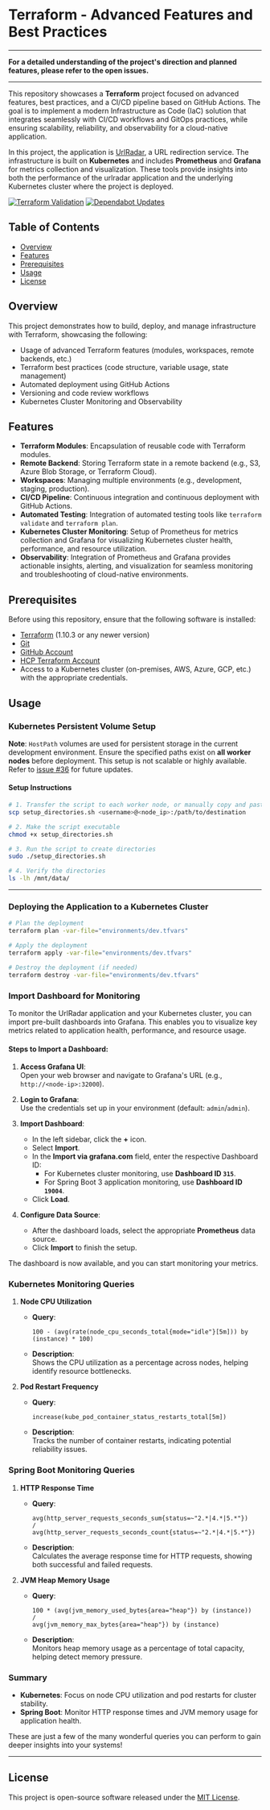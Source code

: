 # Terraform - Advanced Features and Best Practices

---

**For a detailed understanding of the project's direction and planned features, please refer to the open issues.**

---

This repository showcases a **Terraform** project focused on advanced features, best practices, and a CI/CD pipeline
based
on GitHub Actions. The goal is to implement a modern Infrastructure as Code (IaC) solution that integrates seamlessly
with CI/CD workflows and GitOps practices, while ensuring scalability, reliability, and observability for a cloud-native
application.

In this project, the application is [UrlRadar](https://github.com/rblessings/urlradar), a URL redirection service. The
infrastructure is built on **Kubernetes** and
includes **Prometheus** and **Grafana** for metrics collection and visualization. These tools provide insights into both
the
performance of the urlradar application and the underlying Kubernetes cluster where the project is deployed.

[![Terraform Validation](https://github.com/rblessings/terraform/actions/workflows/terraform.yml/badge.svg)](https://github.com/rblessings/terraform/actions/workflows/terraform.yml)
[![Dependabot Updates](https://github.com/rblessings/terraform/actions/workflows/dependabot/dependabot-updates/badge.svg)](https://github.com/rblessings/terraform/actions/workflows/dependabot/dependabot-updates)

## Table of Contents

- [Overview](#overview)
- [Features](#features)
- [Prerequisites](#prerequisites)
- [Usage](#usage)
- [License](#license)

## Overview

This project demonstrates how to build, deploy, and manage infrastructure with Terraform, showcasing the following:

- Usage of advanced Terraform features (modules, workspaces, remote backends, etc.)
- Terraform best practices (code structure, variable usage, state management)
- Automated deployment using GitHub Actions
- Versioning and code review workflows
- Kubernetes Cluster Monitoring and Observability

## Features

- **Terraform Modules**: Encapsulation of reusable code with Terraform modules.
- **Remote Backend**: Storing Terraform state in a remote backend (e.g., S3, Azure Blob Storage, or Terraform Cloud).
- **Workspaces**: Managing multiple environments (e.g., development, staging, production).
- **CI/CD Pipeline**: Continuous integration and continuous deployment with GitHub Actions.
- **Automated Testing**: Integration of automated testing tools like `terraform validate` and `terraform plan`.
- **Kubernetes Cluster Monitoring**: Setup of Prometheus for metrics collection and Grafana for visualizing Kubernetes
  cluster health, performance, and resource utilization.
- **Observability**: Integration of Prometheus and Grafana provides actionable insights, alerting, and visualization for
  seamless monitoring and troubleshooting of cloud-native environments.

## Prerequisites

Before using this repository, ensure that the following software is installed:

- [Terraform](https://www.terraform.io/downloads.html) (1.10.3 or any newer version)
- [Git](https://git-scm.com/)
- [GitHub Account](https://github.com)
- [HCP Terraform Account](https://app.terraform.io)
- Access to a Kubernetes cluster (on-premises, AWS, Azure, GCP, etc.) with the appropriate credentials.

## Usage

### Kubernetes Persistent Volume Setup

**Note**: `HostPath` volumes are used for persistent storage in the current development environment. Ensure the
specified paths exist on **all worker nodes** before deployment. This setup is not scalable or highly available. Refer
to [issue #36](https://github.com/rblessings/terraform/issues/36) for future updates.

#### Setup Instructions

```bash
# 1. Transfer the script to each worker node, or manually copy and paste its contents.
scp setup_directories.sh <username>@<node_ip>:/path/to/destination

# 2. Make the script executable
chmod +x setup_directories.sh

# 3. Run the script to create directories
sudo ./setup_directories.sh

# 4. Verify the directories
ls -lh /mnt/data/
```

---

### Deploying the Application to a Kubernetes Cluster

```bash
# Plan the deployment
terraform plan -var-file="environments/dev.tfvars"

# Apply the deployment
terraform apply -var-file="environments/dev.tfvars"

# Destroy the deployment (if needed)
terraform destroy -var-file="environments/dev.tfvars"
```

### Import Dashboard for Monitoring

To monitor the UrlRadar application and your Kubernetes cluster, you can import pre-built dashboards into Grafana. This
enables you to visualize key metrics related to application health, performance, and resource usage.

#### Steps to Import a Dashboard:

1. **Access Grafana UI**:  
   Open your web browser and navigate to Grafana's URL (e.g., `http://<node-ip>:32000`).

2. **Login to Grafana**:  
   Use the credentials set up in your environment (default: `admin`/`admin`).

3. **Import Dashboard**:
    - In the left sidebar, click the **+** icon.
    - Select **Import**.
    - In the **Import via grafana.com** field, enter the respective Dashboard ID:
        - For Kubernetes cluster monitoring, use **Dashboard ID `315`**.
        - For Spring Boot 3 application monitoring, use **Dashboard ID `19004`**.
    - Click **Load**.

4. **Configure Data Source**:
    - After the dashboard loads, select the appropriate **Prometheus** data source.
    - Click **Import** to finish the setup.

The dashboard is now available, and you can start monitoring your metrics.

### Kubernetes Monitoring Queries

1. **Node CPU Utilization**
    - **Query**:
      ```prometheus
      100 - (avg(rate(node_cpu_seconds_total{mode="idle"}[5m])) by (instance) * 100)
      ```
    - **Description**:  
      Shows the CPU utilization as a percentage across nodes, helping identify resource bottlenecks.

2. **Pod Restart Frequency**
    - **Query**:
      ```prometheus
      increase(kube_pod_container_status_restarts_total[5m])
      ```
    - **Description**:  
      Tracks the number of container restarts, indicating potential reliability issues.

### Spring Boot Monitoring Queries

1. **HTTP Response Time**
    - **Query**:
      ```prometheus
      avg(http_server_requests_seconds_sum{status=~"2.*|4.*|5.*"}) 
      / 
      avg(http_server_requests_seconds_count{status=~"2.*|4.*|5.*"})
      ```
    - **Description**:  
      Calculates the average response time for HTTP requests, showing both successful and failed requests.

2. **JVM Heap Memory Usage**
    - **Query**:
      ```prometheus
      100 * (avg(jvm_memory_used_bytes{area="heap"}) by (instance)) 
      / 
      avg(jvm_memory_max_bytes{area="heap"}) by (instance)
      ```
    - **Description**:  
      Monitors heap memory usage as a percentage of total capacity, helping detect memory pressure.

### Summary

- **Kubernetes**: Focus on node CPU utilization and pod restarts for cluster stability.
- **Spring Boot**: Monitor HTTP response times and JVM memory usage for application health.

These are just a few of the many wonderful queries you can perform to gain deeper insights into your systems!

---

## License

This project is open-source software released under the [MIT License](https://opensource.org/license/MIT).
